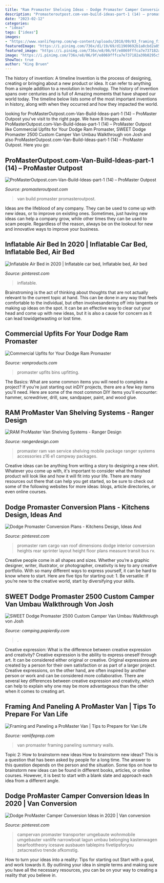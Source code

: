 ```yaml
---
title: "Ram Promaster Shelving Ideas - Dodge Promaster Camper Conversion Ideas In 2020"
description: "Promasteroutpost.com-van-build-ideas-part-1 (14) – promaster outpost"
date: "2023-02-12"
categories:
- "ideas"
tags: ["ideas"]
images:
- "https://www.vanlifeprep.com/wp-content/uploads/2018/09/03_framing_final-1140x700.jpg"
featuredImage: "https://i.pinimg.com/736x/d1/19/69/d11969692b1a8cbd2a0534d49d684703.jpg"
featured_image: "https://i.pinimg.com/736x/e8/06/9f/e8069fffca7e737182a39b0295c53d37.jpg"
image: "https://i.pinimg.com/736x/e8/06/9f/e8069fffca7e737182a39b0295c53d37.jpg"
ShowToc: true
author: "King Bruen"
---
```



The history of invention: A timeline
Invention is the process of designing, creating or bringing about a new product or idea. It can refer to anything from a simple addition to a revolution in technology. The history of invention spans over centuries and is full of Amazing moments that have shaped our world today. 
The timeline below lists some of the most important inventions in history, along with when they occurred and how they impacted the world.

	

		
looking for ProMasterOutpost.com-Van-Build-Ideas-part-1 (14) – ProMaster Outpost you've visit to the right page. We have 8 Images about ProMasterOutpost.com-Van-Build-Ideas-part-1 (14) – ProMaster Outpost like Commercial Upfits for Your Dodge Ram Promaster, SWEET Dodge Promaster 2500 Custom Camper Van Umbau Walkthrough von Josh and also ProMasterOutpost.com-Van-Build-Ideas-part-1 (14) – ProMaster Outpost. Here you go:
		
    
## ProMasterOutpost.com-Van-Build-Ideas-part-1 (14) – ProMaster Outpost

<img loading=lazy src="https://www.promasteroutpost.com/wp-content/uploads/2017/10/ProMasterOutpost.com-Van-Build-Ideas-part-1-14.jpg" onerror="this.onerror=null;this.src='https://tse3.mm.bing.net/th?id=OIP.iyMCPIfjBpEN2qn1UlBWpQHaEz&amp;pid=15.1';" alt="ProMasterOutpost.com-Van-Build-Ideas-part-1 (14) – ProMaster Outpost">

_Source: promasteroutpost.com_

>van build promaster promasteroutpost. 

	

Ideas are the lifeblood of any company. They can be used to come up with new ideas, or to improve on existing ones. Sometimes, just having new ideas can help a company grow, while other times they can be used to scam people. Regardless of the reason, always be on the lookout for new and innovative ways to improve your business.

    
## Inflatable Air Bed In 2020 | Inflatable Car Bed, Inflatable Bed, Air Bed

<img loading=lazy src="https://i.pinimg.com/736x/d1/19/69/d11969692b1a8cbd2a0534d49d684703.jpg" onerror="this.onerror=null;this.src='https://tse4.mm.bing.net/th?id=OIP.X2EU8MxoYmjxqz6lI60tAQHaFj&amp;pid=15.1';" alt="Inflatable Air Bed in 2020 | Inflatable car bed, Inflatable bed, Air bed">

_Source: pinterest.com_

>inflatable. 

	

Brainstroming is the act of thinking about thoughts that are not actually relevant to the current topic at hand. This can be done in any way that feels comfortable to the individual, but often involvesandering off into tangents or making up ideas on the spot. It can be an effective way to clear out your head and come up with new ideas, but it is also a cause for concern as it can lead towidgetwasting or lost time.

    
## Commercial Upfits For Your Dodge Ram Promaster

<img loading=lazy src="https://www.vanproducts.com/media/wysiwyg/upfitter-dodge-ram-promaster-van-products.jpg" onerror="this.onerror=null;this.src='https://tse4.mm.bing.net/th?id=OIP.nOX9tmY54TxTpWYAwBzjfgHaDQ&amp;pid=15.1';" alt="Commercial Upfits for Your Dodge Ram Promaster">

_Source: vanproducts.com_

>promaster upfits bins upfitting. 

	

The Basics: What are some common items you will need to complete a project?
If you're just starting out inDIY projects, there are a few key items you'll need. Here are some of the most common DIY items you'll encounter: hammer, screwdriver, drill, saw, sandpaper, paint, and wood glue.

    
## RAM ProMaster Van Shelving Systems - Ranger Design

<img loading=lazy src="https://rangerdesign.com/wp-content/uploads/2013/11/Z16-E1-1024x682.jpg" onerror="this.onerror=null;this.src='https://tse3.mm.bing.net/th?id=OIP.fBA0yDlJgCE4XcYt06IZCAHaE7&amp;pid=15.1';" alt="RAM ProMaster Van Shelving Systems - Ranger Design">

_Source: rangerdesign.com_

>promaster ram van service shelving mobile package ranger systems accessories z16 e1 campway packages. 

	

Creative ideas can be anything from writing a story to designing a new shirt. Whatever you come up with, it's important to consider what the finished product will look like and how it will fit into your life. There are many resources out there that can help you get started, so be sure to check out some of the following websites for more ideas: blogs, article directories, or even online courses.

    
## Dodge Promaster Conversion Plans - Kitchens Design, Ideas And

<img loading=lazy src="https://i.pinimg.com/736x/19/3b/aa/193baaec02144d5697cc6f0cadb061b2.jpg" onerror="this.onerror=null;this.src='https://tse3.mm.bing.net/th?id=OIP.36SxMa8h266pLbXGHhQmQQHaFy&amp;pid=15.1';" alt="Dodge Promaster Conversion Plans - Kitchens Design, Ideas And">

_Source: pinterest.com_

>promaster ram cargo van roof dimensions dodge interior conversion heights rear sprinter layout height floor plans measure transit bus rv. 

	

Creative people come in all shapes and sizes. Whether you’re a graphic designer, writer, illustrator, or photographer, creativity is key to any creative portfolio. With so many different ways to express yourself, it can be hard to know where to start. Here are five tips for starting out: 1. Be versatile: If you’re new to the creative world, start by diversifying your skills.

    
## SWEET Dodge Promaster 2500 Custom Camper Van Umbau Walkthrough Von Josh

<img loading=lazy src="https://camping.papierdiy.com/wp-content/uploads/2020/03/SWEET-Dodge-Promaster-2500-Custom-Camper-Van-Umbau-Walkthrough-von.jpg" onerror="this.onerror=null;this.src='https://tse1.mm.bing.net/th?id=OIP.vOLRLE9REHdeYwxe36tNxAHaE8&amp;pid=15.1';" alt="SWEET Dodge Promaster 2500 Custom Camper Van Umbau Walkthrough von Josh">

_Source: camping.papierdiy.com_

>. 

	

Creative expression: What is the difference between creative expression and creativity?
Creative expression is the ability to express oneself through art. It can be considered either original or creative. Original expressions are created by a person for their own satisfaction or as part of a larger project. Creative expressions, on the other hand, are often inspired by another person or work and can be considered more collaborative. There are several key differences between creative expression and creativity, which can help to explain why one may be more advantageous than the other when it comes to creating art.

    
## Framing And Paneling A ProMaster Van | Tips To Prepare For Van Life

<img loading=lazy src="https://www.vanlifeprep.com/wp-content/uploads/2018/09/03_framing_final-1140x700.jpg" onerror="this.onerror=null;this.src='https://tse3.mm.bing.net/th?id=OIP.l0CyQ_QT0C27wg7mnEnsEwHaEj&amp;pid=15.1';" alt="Framing and Paneling a ProMaster Van | Tips to Prepare for Van Life">

_Source: vanlifeprep.com_

>van promaster framing paneling summary walls. 

	

Topic 2: How to brainstorm new ideas
How to brainstorm new ideas? This is a question that has been asked by people for a long time. The answer to this question depends on the person and the situation. Some tips on how to brainstorm new ideas can be found in different books, articles, or online courses. However, it is best to start with a blank slate and approach each idea from a different angle.

    
## Dodge ProMaster Camper Conversion Ideas In 2020 | Van Conversion

<img loading=lazy src="https://i.pinimg.com/736x/e8/06/9f/e8069fffca7e737182a39b0295c53d37.jpg" onerror="this.onerror=null;this.src='https://tse1.mm.bing.net/th?id=OIP.wk1BWibPDH9iT9AbsyzXegHaHa&amp;pid=15.1';" alt="Dodge ProMaster Camper Conversion Ideas in 2020 | Van conversion">

_Source: pinterest.com_

>campervan promaster transporter umgebaute wohnmobile umgebauter vanlife narrowboat lagun umbau belonging kastenwagen bearfoottheory icesave ausbauen tablepins fivetipsforyou zetacreativo trende afkomstig. 

	

How to turn your ideas into a reality: Tips for starting out
Start with a goal, and work towards it. By outlining your idea in simple terms and making sure you have all the necessary resources, you can be on your way to creating a reality that you believe in.

